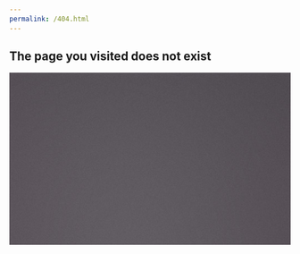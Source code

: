 ```yaml
---
permalink: /404.html
---
```


## The page you visited does not exist
![404-error](images/404/pic-404-1.jpg)